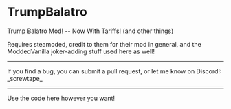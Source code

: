 # TrumpBalatro
Trump Balatro Mod! -- Now With Tariffs! (and other things)

Requires steamoded, credit to them for their mod in general, and the ModdedVanilla joker-adding stuff used here as well!

---

If you find a bug, you can submit a pull request, or let me know on Discord!:
\_screwtape\_

---

Use the code here however you want!

